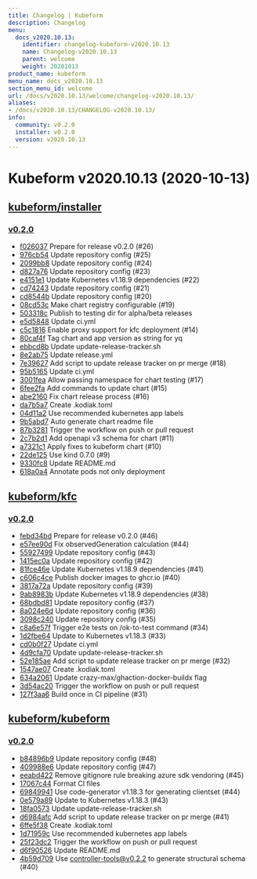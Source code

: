 ```yaml
---
title: Changelog | Kubeform
description: Changelog
menu:
  docs_v2020.10.13:
    identifier: changelog-kubeform-v2020.10.13
    name: Changelog-v2020.10.13
    parent: welcome
    weight: 20201013
product_name: kubeform
menu_name: docs_v2020.10.13
section_menu_id: welcome
url: /docs/v2020.10.13/welcome/changelog-v2020.10.13/
aliases:
- /docs/v2020.10.13/CHANGELOG-v2020.10.13/
info:
  community: v0.2.0
  installer: v0.2.0
  version: v2020.10.13
---
```


# Kubeform v2020.10.13 (2020-10-13)


## [kubeform/installer](https://github.com/kubeform/installer)

### [v0.2.0](https://github.com/kubeform/installer/releases/tag/v0.2.0)

- [f026037](https://github.com/kubeform/installer/commit/f026037) Prepare for release v0.2.0 (#26)
- [976cb54](https://github.com/kubeform/installer/commit/976cb54) Update repository config (#25)
- [2099bb8](https://github.com/kubeform/installer/commit/2099bb8) Update repository config (#24)
- [d827a76](https://github.com/kubeform/installer/commit/d827a76) Update repository config (#23)
- [e4151e1](https://github.com/kubeform/installer/commit/e4151e1) Update Kubernetes v1.18.9 dependencies (#22)
- [cd74243](https://github.com/kubeform/installer/commit/cd74243) Update repository config (#21)
- [cd8544b](https://github.com/kubeform/installer/commit/cd8544b) Update repository config (#20)
- [08cd53c](https://github.com/kubeform/installer/commit/08cd53c) Make chart registry configurable (#19)
- [503318c](https://github.com/kubeform/installer/commit/503318c) Publish to testing dir for alpha/beta releases
- [e5d5848](https://github.com/kubeform/installer/commit/e5d5848) Update ci.yml
- [c5c1816](https://github.com/kubeform/installer/commit/c5c1816) Enable proxy support for kfc deployment (#14)
- [80caf4f](https://github.com/kubeform/installer/commit/80caf4f) Tag chart and app version as string for yq
- [ebbcd8b](https://github.com/kubeform/installer/commit/ebbcd8b) Update update-release-tracker.sh
- [8e2ab75](https://github.com/kubeform/installer/commit/8e2ab75) Update release.yml
- [7e39627](https://github.com/kubeform/installer/commit/7e39627) Add script to update release tracker on pr merge (#18)
- [95b5165](https://github.com/kubeform/installer/commit/95b5165) Update ci.yml
- [3001fea](https://github.com/kubeform/installer/commit/3001fea) Allow passing namespace for chart testing (#17)
- [6fee2fa](https://github.com/kubeform/installer/commit/6fee2fa) Add commands to update chart (#15)
- [abe2160](https://github.com/kubeform/installer/commit/abe2160) Fix chart release process (#16)
- [da7b5a7](https://github.com/kubeform/installer/commit/da7b5a7) Create .kodiak.toml
- [04d11a2](https://github.com/kubeform/installer/commit/04d11a2) Use recommended kubernetes app labels
- [9b5abd7](https://github.com/kubeform/installer/commit/9b5abd7) Auto generate chart readme file
- [87b3281](https://github.com/kubeform/installer/commit/87b3281) Trigger the workflow on push or pull request
- [2c7b2d1](https://github.com/kubeform/installer/commit/2c7b2d1) Add openapi v3 schema for chart (#11)
- [a7321c1](https://github.com/kubeform/installer/commit/a7321c1) Apply fixes to kubeform chart (#10)
- [22de125](https://github.com/kubeform/installer/commit/22de125) Use kind 0.7.0 (#9)
- [9330fc8](https://github.com/kubeform/installer/commit/9330fc8) Update README.md
- [618a0a4](https://github.com/kubeform/installer/commit/618a0a4) Annotate pods not only deployment



## [kubeform/kfc](https://github.com/kubeform/kfc)

### [v0.2.0](https://github.com/kubeform/kfc/releases/tag/v0.2.0)

- [febd34bd](https://github.com/kubeform/kfc/commit/febd34bd) Prepare for release v0.2.0 (#46)
- [e57ee90d](https://github.com/kubeform/kfc/commit/e57ee90d) Fix observedGeneration calculation (#44)
- [55927499](https://github.com/kubeform/kfc/commit/55927499) Update repository config (#43)
- [1415ec0a](https://github.com/kubeform/kfc/commit/1415ec0a) Update repository config (#42)
- [81fce46e](https://github.com/kubeform/kfc/commit/81fce46e) Update Kubernetes v1.18.9 dependencies (#41)
- [c606c4ce](https://github.com/kubeform/kfc/commit/c606c4ce) Publish docker images to ghcr.io (#40)
- [3817a72a](https://github.com/kubeform/kfc/commit/3817a72a) Update repository config (#39)
- [9ab8983b](https://github.com/kubeform/kfc/commit/9ab8983b) Update Kubernetes v1.18.9 dependencies (#38)
- [68bdbd81](https://github.com/kubeform/kfc/commit/68bdbd81) Update repository config (#37)
- [8a024e6d](https://github.com/kubeform/kfc/commit/8a024e6d) Update repository config (#36)
- [3098c240](https://github.com/kubeform/kfc/commit/3098c240) Update repository config (#35)
- [c8a6e57f](https://github.com/kubeform/kfc/commit/c8a6e57f) Trigger e2e tests on /ok-to-test command (#34)
- [1d2fbe64](https://github.com/kubeform/kfc/commit/1d2fbe64) Update to Kubernetes v1.18.3 (#33)
- [cd0b0f27](https://github.com/kubeform/kfc/commit/cd0b0f27) Update ci.yml
- [4d9cfa70](https://github.com/kubeform/kfc/commit/4d9cfa70) Update update-release-tracker.sh
- [52e185ae](https://github.com/kubeform/kfc/commit/52e185ae) Add script to update release tracker on pr merge (#32)
- [1547ae07](https://github.com/kubeform/kfc/commit/1547ae07) Create .kodiak.toml
- [634a2061](https://github.com/kubeform/kfc/commit/634a2061) Update crazy-max/ghaction-docker-buildx flag
- [3d54ac20](https://github.com/kubeform/kfc/commit/3d54ac20) Trigger the workflow on push or pull request
- [127f3aa6](https://github.com/kubeform/kfc/commit/127f3aa6) Build once in CI pipeline (#31)



## [kubeform/kubeform](https://github.com/kubeform/kubeform)

### [v0.2.0](https://github.com/kubeform/kubeform/releases/tag/v0.2.0)

- [b84896b9](https://github.com/kubeform/kubeform/commit/b84896b91) Update repository config (#48)
- [409988e6](https://github.com/kubeform/kubeform/commit/409988e6b) Update repository config (#47)
- [eeabd422](https://github.com/kubeform/kubeform/commit/eeabd4223) Remove gitignore rule breaking azure sdk vendoring (#45)
- [17067c44](https://github.com/kubeform/kubeform/commit/17067c444) Format CI files
- [69849941](https://github.com/kubeform/kubeform/commit/698499417) Use code-generator v1.18.3 for generating clientset (#44)
- [0e579a89](https://github.com/kubeform/kubeform/commit/0e579a89b) Update to Kubernetes v1.18.3 (#43)
- [18fa0573](https://github.com/kubeform/kubeform/commit/18fa0573b) Update update-release-tracker.sh
- [d6984afc](https://github.com/kubeform/kubeform/commit/d6984afc6) Add script to update release tracker on pr merge (#41)
- [6ffe5f38](https://github.com/kubeform/kubeform/commit/6ffe5f388) Create .kodiak.toml
- [1d71959c](https://github.com/kubeform/kubeform/commit/1d71959ca) Use recommended kubernetes app labels
- [25f23dc2](https://github.com/kubeform/kubeform/commit/25f23dc23) Trigger the workflow on push or pull request
- [d6f90526](https://github.com/kubeform/kubeform/commit/d6f90526c) Update README.md
- [4b59d709](https://github.com/kubeform/kubeform/commit/4b59d7092) Use controller-tools@v0.2.2 to generate structural schema (#40)




